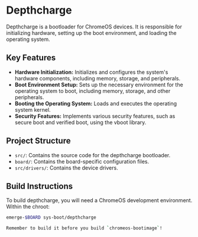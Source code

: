 # Depthcharge

Depthcharge is a bootloader for ChromeOS devices. It is responsible for
initializing hardware, setting up the boot environment, and loading the
operating system.

## Key Features

*   **Hardware Initialization:** Initializes and configures the system's
    hardware components, including memory, storage, and peripherals.
*   **Boot Environment Setup:** Sets up the necessary environment for the
    operating system to boot, including memory, storage, and other peripherals.
*   **Booting the Operating System:** Loads and executes the operating system
    kernel.
*   **Security Features:** Implements various security features, such as secure
    boot and verified boot, using the vboot library.

## Project Structure

*   `src/`: Contains the source code for the depthcharge bootloader.
*   `board/`: Contains the board-specific configuration files.
*   `src/drivers/`: Contains the device drivers.

## Build Instructions

To build depthcharge, you will need a ChromeOS development environment.
Within the chroot:
```bash
emerge-$BOARD sys-boot/depthcharge

Remember to build it before you build `chromeos-bootimage`!

